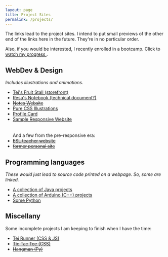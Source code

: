 ```yaml
---
layout: page
title: Project Sites
permalink: /projects/
---
```


The links lead to the project sites. I intend to put small previews of the other end of the links here in the future. They're in no perticular order.

Also, if you would be interested, I recently enrolled in a bootcamp. Click to <a href="https://teiresa.github.io/rwd/"> watch my progress </a> .

<h2> WebDev & Design </h2>
<em> Includes illustrations and animations. </em>
<ul>
  <li> <a href="https://teiresa.github.io/responsive-site/strap/fruitstand/pages/fs-catalogue.html"> Tei's Fruit Stall (storefront) </a> </li>
  <li> <a href="https://teiresa.github.io/responsive-site/strap/notebook/pages/html/html_notes.html"> Resa's Notebook (technical document?) </a></li>
  <li> <a href="https://techkeen.wixsite.com/website/"> <s> Notes Website </s> </a> </li>
  <li> <a href="https://teiresa.github.io/Pure-CSS-Illustrations-Lessons/"> Pure CSS Illustrations </a> </li>
  <li> <a href="https://teiresa.github.io/profile-card-component/"> Profile Card </a> </li>
  <li><a href="https://teiresa.github.io/responsive-site/"> Sample Responsive Website </a> </li>
  <br>
  <br>
  And a few from the pre-responsive era:
  <li> <a href="https://teiresa.github.io/esl-teacher-desk/"> <s>ESL teacher website</s> </a> </li>
  <li> <a href="https://teiresa.github.io/robogenes/"> <s> former personal site </s></a> </li>
 </ul>

<h2> Programming languages </h2>
 <em> These would just lead to source code printed on a webpage. So, some are linked. </em>
  <ul>
    <li> <a href="https://teiresa.github.io/java/pages/index.html"> A collection of Java projects </a> </li>
    <li> <a href=""> A collection of Arduino (C++) projects </a> </li>
    <li> <a href=""> Some Python </a> </li>
  </ul>

<h2> Miscellany </h2>
Some incomplete projects I am keeping to finish when I have the time:
  <ul>
  <li> <a href="https://teiresa.github.io/TeiRunner/"> Tei Runner (CSS & JS) </a></li>
  <li> <a href="https://teiresa.github.io/TicTacTwo/"> <s> Tic Tac Toe (CSS) </s></a> </li>
  <li> <a href="https://teiresa.github.io/Hangman/"> <s> Hangman (Py) </s></a> </li>
  </ul>



